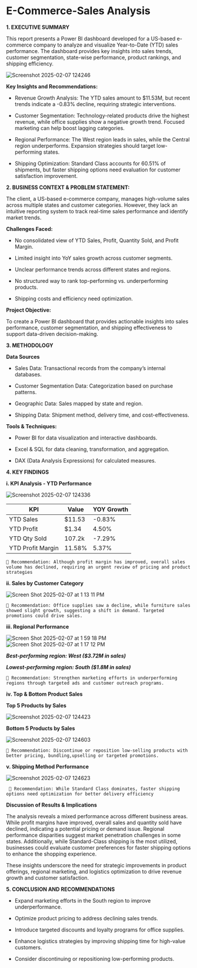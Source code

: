 # E-Commerce-Sales Analysis

**1. EXECUTIVE SUMMARY**

This report presents a Power BI dashboard developed for a US-based e-commerce company to analyze and visualize Year-to-Date (YTD) sales performance. The dashboard provides key insights into sales trends, customer segmentation, state-wise performance, product rankings, and shipping efficiency.

![Screenshot 2025-02-07 124246](https://github.com/user-attachments/assets/4f1c691f-d06b-49fd-b34b-5f4b29d97040)

**Key Insights and Recommendations:**

* Revenue Growth Analysis: The YTD sales amount to $11.53M, but recent trends indicate a -0.83% decline, requiring strategic interventions.

* Customer Segmentation: Technology-related products drive the highest revenue, while office supplies show a negative growth trend. Focused marketing can help boost lagging categories.

* Regional Performance: The West region leads in sales, while the Central region underperforms. Expansion strategies should target low-performing states.

* Shipping Optimization: Standard Class accounts for 60.51% of shipments, but faster shipping options need evaluation for customer satisfaction improvement.

**2. BUSINESS CONTEXT & PROBLEM STATEMENT:**

The client, a US-based e-commerce company, manages high-volume sales across multiple states and customer categories. However, they lack an intuitive reporting system to track real-time sales performance and identify market trends.

**Challenges Faced:**

* No consolidated view of YTD Sales, Profit, Quantity Sold, and Profit Margin.

* Limited insight into YoY sales growth across customer segments.

* Unclear performance trends across different states and regions.

* No structured way to rank top-performing vs. underperforming products.

* Shipping costs and efficiency need optimization.

**Project Objective:**

To create a Power BI dashboard that provides actionable insights into sales performance, customer segmentation, and shipping effectiveness to support data-driven decision-making.

**3. METHODOLOGY**

**Data Sources**

* Sales Data: Transactional records from the company’s internal databases.

* Customer Segmentation Data: Categorization based on purchase patterns.

* Geographic Data: Sales mapped by state and region.

* Shipping Data: Shipment method, delivery time, and cost-effectiveness.

**Tools & Techniques:**

* Power BI for data visualization and interactive dashboards.

* Excel & SQL for data cleaning, transformation, and aggregation.

* DAX (Data Analysis Expressions) for calculated measures.


**4. KEY FINDINGS**

**i. KPI Analysis - YTD Performance**

![Screenshot 2025-02-07 124336](https://github.com/user-attachments/assets/e0549ab6-5f47-4d75-81dd-20e383528043)

| KPI             |Value     |YOY Growth|
|-----------------|----------|----------|
|YTD Sales        | $11.53   | -0.83%   |
|YTD Profit       | $1.34    | 4.50%    |
|YTD Qty Sold     | 107.2k   | -7.29%   |
|YTD Profit Margin| 11.58%   | 5.37%    |

    📌 Recommendation: Although profit margin has improved, overall sales volume has declined, requiring an urgent review of pricing and product strategies

**ii. Sales by Customer Category**

![Screen Shot 2025-02-07 at 1 13 11 PM](https://github.com/user-attachments/assets/db72f6e0-b07a-4d92-87e4-1589915070c0)

    📌 Recommendation: Office supplies saw a decline, while furniture sales showed slight growth, suggesting a shift in demand. Targeted promotions could drive sales.

**iii. Regional Performance**

![Screen Shot 2025-02-07 at 1 59 18 PM](https://github.com/user-attachments/assets/926fc3f2-6370-47aa-9a80-d851341edef0)   ![Screen Shot 2025-02-07 at 1 17 12 PM](https://github.com/user-attachments/assets/ac7d1c2d-8aa0-4afa-9f51-229462c0a8d1)        

***Best-performing region: West ($3.72M in sales)***

***Lowest-performing region: South ($1.8M in sales)***

    📌 Recommendation: Strengthen marketing efforts in underperforming regions through targeted ads and customer outreach programs.

**iv. Top & Bottom Product Sales**

****Top 5 Products by Sales****

![Screenshot 2025-02-07 124423](https://github.com/user-attachments/assets/169adcca-99c1-4f7e-83c9-95a63dccf3ff)

**Bottom 5 Products by Sales**

![Screenshot 2025-02-07 124603](https://github.com/user-attachments/assets/9ec197df-746d-48cd-a58b-ba567314a74b)

    📌 Recommendation: Discontinue or reposition low-selling products with better pricing, bundling,upselling or targeted promotions.

**v. Shipping Method Performance**

![Screenshot 2025-02-07 124623](https://github.com/user-attachments/assets/d7054edb-dea2-4a3a-bae7-85564a0db768)
   
     📌 Recommendation: While Standard Class dominates, faster shipping options need optimization for better delivery efficiency

**Discussion of Results & Implications**

The analysis reveals a mixed performance across different business areas. While profit margins have improved, overall sales and quantity sold have declined, indicating a potential pricing or demand issue. Regional performance disparities suggest market penetration challenges in some states. Additionally, while Standard-Class shipping is the most utilized, businesses could evaluate customer preferences for faster shipping options to enhance the shopping experience.

These insights underscore the need for strategic improvements in product offerings, regional marketing, and logistics optimization to drive revenue growth and customer satisfaction.

**5. CONCLUSION AND RECOMMENDATIONS**

* Expand marketing efforts in the South region to improve underperformance.

* Optimize product pricing to address declining sales trends.

* Introduce targeted discounts and loyalty programs for office supplies.

* Enhance logistics strategies by improving shipping time for high-value customers.

* Consider discontinuing or repositioning low-performing products.


